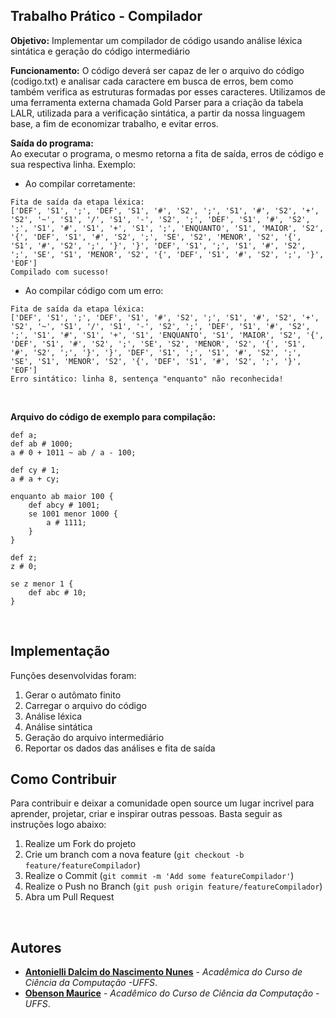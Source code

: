 ## Trabalho Prático - Compilador

**Objetivo:** Implementar um compilador de código usando análise léxica sintática e geração do código intermediário  <br>

**Funcionamento:** 
O código deverá ser capaz de ler o arquivo do código (codigo.txt) e analisar cada caractere em busca de erros, bem como também verifica as estruturas formadas por esses caracteres. Utilizamos de uma ferramenta externa chamada Gold Parser para a criação da tabela LALR, utilizada para a verificação sintática, a partir da nossa linguagem base, a fim de economizar trabalho, e evitar erros.

**Saída do programa:**
<br>
Ao executar o programa, o mesmo retorna a fita de saída, erros de código e sua respectiva linha. Exemplo:
- Ao compilar corretamente:
```
Fita de saída da etapa léxica:
['DEF', 'S1', ';', 'DEF', 'S1', '#', 'S2', ';', 'S1', '#', 'S2', '+', 'S2', '~', 'S1', '/', 'S1', '-', 'S2', ';', 'DEF', 'S1', '#', 'S2', ';', 'S1', '#', 'S1', '+', 'S1', ';', 'ENQUANTO', 'S1', 'MAIOR', 'S2', '{', 'DEF', 'S1', '#', 'S2', ';', 'SE', 'S2', 'MENOR', 'S2', '{', 'S1', '#', 'S2', ';', '}', '}', 'DEF', 'S1', ';', 'S1', '#', 'S2', ';', 'SE', 'S1', 'MENOR', 'S2', '{', 'DEF', 'S1', '#', 'S2', ';', '}', 'EOF']
Compilado com sucesso!
```

- Ao compilar código com um erro:
```
Fita de saída da etapa léxica:
['DEF', 'S1', ';', 'DEF', 'S1', '#', 'S2', ';', 'S1', '#', 'S2', '+', 'S2', '~', 'S1', '/', 'S1', '-', 'S2', ';', 'DEF', 'S1', '#', 'S2', ';', 'S1', '#', 'S1', '+', 'S1', 'ENQUANTO', 'S1', 'MAIOR', 'S2', '{', 'DEF', 'S1', '#', 'S2', ';', 'SE', 'S2', 'MENOR', 'S2', '{', 'S1', '#', 'S2', ';', '}', '}', 'DEF', 'S1', ';', 'S1', '#', 'S2', ';', 'SE', 'S1', 'MENOR', 'S2', '{', 'DEF', 'S1', '#', 'S2', ';', '}', 'EOF']
Erro sintático: linha 8, sentença "enquanto" não reconhecida!
```
<br>

**Arquivo do código de exemplo para compilação:**

``` 
def a;
def ab # 1000;
a # 0 + 1011 ~ ab / a - 100;

def cy # 1;
a # a + cy;

enquanto ab maior 100 {
    def abcy # 1001;
    se 1001 menor 1000 {
        a # 1111;
    }
}

def z;
z # 0;

se z menor 1 {
    def abc # 10;
}

```
<br>

## Implementação

Funções desenvolvidas foram:
1. Gerar o autômato finito
2. Carregar o arquivo do código
3. Análise léxica
4. Análise sintática
5. Geração do arquivo intermediário
6. Reportar os dados das análises e fita de saída


## Como Contribuir

Para contribuir e deixar a comunidade open source um lugar incrivel para aprender, projetar, criar e inspirar outras pessoas. Basta seguir as instruções logo abaixo:

1. Realize um Fork do projeto
2. Crie um branch com a nova feature (`git checkout -b feature/featureCompilador`)
3. Realize o Commit (`git commit -m 'Add some featureCompilador'`)
4. Realize o Push no Branch (`git push origin feature/featureCompilador`)
5. Abra um Pull Request

<br>

## Autores

- **[Antonielli Dalcim do Nascimento Nunes](https://github.com/Antoniellin)** - _Acadêmica do Curso de Ciência da Computação -UFFS_. 
- **[Obenson Maurice]([https://github.com/Antoniellin](https://github.com/obens))** - _Acadêmico do Curso de Ciência da Computação -UFFS_. 
